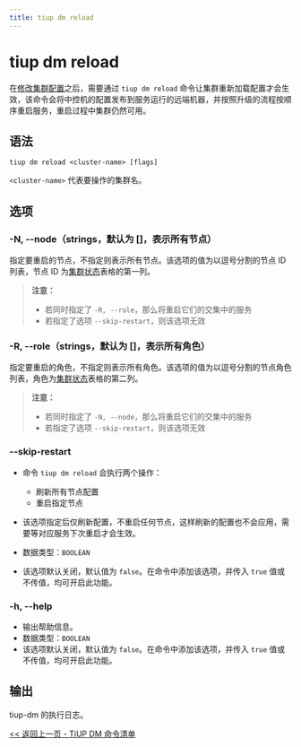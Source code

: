 ```yaml
---
title: tiup dm reload
---
```


# tiup dm reload

在[修改集群配置](/tiup/tiup-component-dm-edit-config.md)之后，需要通过 `tiup dm reload` 命令让集群重新加载配置才会生效，该命令会将中控机的配置发布到服务运行的远端机器，并按照升级的流程按顺序重启服务，重启过程中集群仍然可用。

## 语法

```shell
tiup dm reload <cluster-name> [flags]
```

`<cluster-name>` 代表要操作的集群名。

## 选项

### -N, --node（strings，默认为 []，表示所有节点）

指定要重启的节点，不指定则表示所有节点。该选项的值为以逗号分割的节点 ID 列表，节点 ID 为[集群状态](/tiup/tiup-component-dm-display.md)表格的第一列。

> **注意：**
>
> + 若同时指定了 `-R, --role`，那么将重启它们的交集中的服务
> + 若指定了选项 `--skip-restart`，则该选项无效

### -R, --role（strings，默认为 []，表示所有角色）

指定要重启的角色，不指定则表示所有角色。该选项的值为以逗号分割的节点角色列表，角色为[集群状态](/tiup/tiup-component-dm-display.md)表格的第二列。

> **注意：**
>
> + 若同时指定了 `-N, --node`，那么将重启它们的交集中的服务
> + 若指定了选项 `--skip-restart`，则该选项无效

### --skip-restart

- 命令 `tiup dm reload` 会执行两个操作：

    - 刷新所有节点配置
    - 重启指定节点

- 该选项指定后仅刷新配置，不重启任何节点，这样刷新的配置也不会应用，需要等对应服务下次重启才会生效。
- 数据类型：`BOOLEAN`
- 该选项默认关闭，默认值为 `false`。在命令中添加该选项，并传入 `true` 值或不传值，均可开启此功能。

### -h, --help

- 输出帮助信息。
- 数据类型：`BOOLEAN`
- 该选项默认关闭，默认值为 `false`。在命令中添加该选项，并传入 `true` 值或不传值，均可开启此功能。

## 输出

tiup-dm 的执行日志。

[<< 返回上一页 - TiUP DM 命令清单](/tiup/tiup-component-dm.md#命令清单)